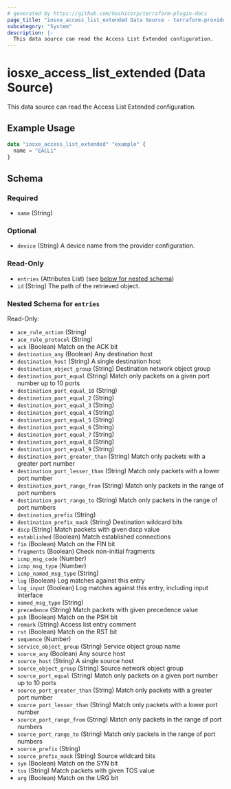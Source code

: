 ```yaml
---
# generated by https://github.com/hashicorp/terraform-plugin-docs
page_title: "iosxe_access_list_extended Data Source - terraform-provider-iosxe"
subcategory: "System"
description: |-
  This data source can read the Access List Extended configuration.
---
```


# iosxe_access_list_extended (Data Source)

This data source can read the Access List Extended configuration.

## Example Usage

```terraform
data "iosxe_access_list_extended" "example" {
  name = "EACL1"
}
```

<!-- schema generated by tfplugindocs -->
## Schema

### Required

- `name` (String)

### Optional

- `device` (String) A device name from the provider configuration.

### Read-Only

- `entries` (Attributes List) (see [below for nested schema](#nestedatt--entries))
- `id` (String) The path of the retrieved object.

<a id="nestedatt--entries"></a>
### Nested Schema for `entries`

Read-Only:

- `ace_rule_action` (String)
- `ace_rule_protocol` (String)
- `ack` (Boolean) Match on the ACK bit
- `destination_any` (Boolean) Any destination host
- `destination_host` (String) A single destination host
- `destination_object_group` (String) Destination network object group
- `destination_port_equal` (String) Match only packets on a given port number up to 10 ports
- `destination_port_equal_10` (String)
- `destination_port_equal_2` (String)
- `destination_port_equal_3` (String)
- `destination_port_equal_4` (String)
- `destination_port_equal_5` (String)
- `destination_port_equal_6` (String)
- `destination_port_equal_7` (String)
- `destination_port_equal_8` (String)
- `destination_port_equal_9` (String)
- `destination_port_greater_than` (String) Match only packets with a greater port number
- `destination_port_lesser_than` (String) Match only packets with a lower port number
- `destination_port_range_from` (String) Match only packets in the range of port numbers
- `destination_port_range_to` (String) Match only packets in the range of port numbers
- `destination_prefix` (String)
- `destination_prefix_mask` (String) Destination wildcard bits
- `dscp` (String) Match packets with given dscp value
- `established` (Boolean) Match established connections
- `fin` (Boolean) Match on the FIN bit
- `fragments` (Boolean) Check non-initial fragments
- `icmp_msg_code` (Number)
- `icmp_msg_type` (Number)
- `icmp_named_msg_type` (String)
- `log` (Boolean) Log matches against this entry
- `log_input` (Boolean) Log matches against this entry, including input interface
- `named_msg_type` (String)
- `precedence` (String) Match packets with given precedence value
- `psh` (Boolean) Match on the PSH bit
- `remark` (String) Access list entry comment
- `rst` (Boolean) Match on the RST bit
- `sequence` (Number)
- `service_object_group` (String) Service object group name
- `source_any` (Boolean) Any source host
- `source_host` (String) A single source host
- `source_object_group` (String) Source network object group
- `source_port_equal` (String) Match only packets on a given port number up to 10 ports
- `source_port_greater_than` (String) Match only packets with a greater port number
- `source_port_lesser_than` (String) Match only packets with a lower port number
- `source_port_range_from` (String) Match only packets in the range of port numbers
- `source_port_range_to` (String) Match only packets in the range of port numbers
- `source_prefix` (String)
- `source_prefix_mask` (String) Source wildcard bits
- `syn` (Boolean) Match on the SYN bit
- `tos` (String) Match packets with given TOS value
- `urg` (Boolean) Match on the URG bit
